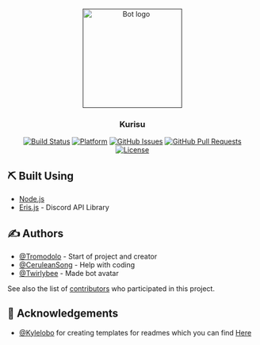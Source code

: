 <p align="center">
  <a href="" rel="noopener">
 <img width=200px height=200px src="https://u.tro.moe/_v6hil1pig.png" alt="Bot logo"></a>
</p>

<h3 align="center">Kurisu</h3>

<div align="center">

  [![Build Status](https://travis-ci.com/Tromodolo/Kurisu-Node.svg?branch=master)](https://travis-ci.com/Tromodolo/Kurisu-Node)
  [![Platform](https://img.shields.io/badge/platform-discord-purple.svg)](https://discord.gg/G9EY7Sw)
  [![GitHub Issues](https://img.shields.io/github/issues/Tromodolo/Kurisu-Node.svg)](https://github.com/Tromodolo/Kurisu-Node/issues)
  [![GitHub Pull Requests](https://img.shields.io/github/issues-pr/Tromodolo/Kurisu-Node.svg)](https://github.com/Tromodolo/Kurisu-Node/pulls)
  [![License](https://img.shields.io/badge/license-MIT-blue.svg)](/LICENSE)

</div>


## ⛏️ Built Using <a name = "built_using"></a>
+ [Node.js](https://nodejs.org/en/)
+ [Eris.js](https://abal.moe/Eris/) - Discord API Library

## ✍️ Authors <a name = "authors"></a>
+ [@Tromodolo](https://github.com/tromodolo) - Start of project and creator
+ [@CeruleanSong](https://github.com/CeruleanSong) - Help with coding
+ [@Twirlybee](https://twitter.com/twirlybee) - Made bot avatar

See also the list of [contributors](https://github.com/Tromodolo/Kurisu-Node/contributors) who participated in this project.

## 🎉 Acknowledgements <a name = "acknowledgement"></a>
+ [@Kylelobo](https://github.com/Kylelobo) for creating templates for readmes which you can find [Here](https://github.com/kylelobo/The-Documentation-Compendium)
